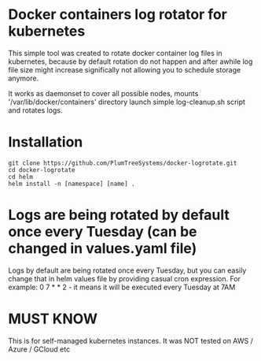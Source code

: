 # Docker containers log rotator for kubernetes
This simple tool was created to rotate docker container log files in kubernetes,
because by default rotation do not happen and after awhile log file size might 
increase significally not allowing you to schedule storage anymore.

It works as daemonset to cover all possible nodes, mounts '/var/lib/docker/containers' directory
launch simple log-cleanup.sh script and rotates logs.

# Installation

```
git clone https://github.com/PlumTreeSystems/docker-logrotate.git
cd docker-logrotate
cd helm
helm install -n [namespace] [name] .
```

# Logs are being rotated by default once every Tuesday (can be changed in values.yaml file)
Logs by default are being rotated once every Tuesday, but you can easily change that in 
helm values file by providing casual cron expression.
For example: 
0 7 * * 2 - it means it will be executed every Tuesday at 7AM

# MUST KNOW
This is for self-managed kubernetes instances.
It was NOT tested on AWS / Azure / GCloud etc